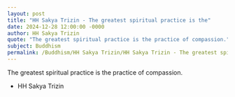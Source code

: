 ```yaml
---
layout: post
title: "HH Sakya Trizin - The greatest spiritual practice is the"
date: 2024-12-28 12:00:00 -0000
author: HH Sakya Trizin
quote: "The greatest spiritual practice is the practice of compassion."
subject: Buddhism
permalink: /Buddhism/HH Sakya Trizin/HH Sakya Trizin - The greatest spiritual practice is the
---
```


The greatest spiritual practice is the practice of compassion.

- HH Sakya Trizin
